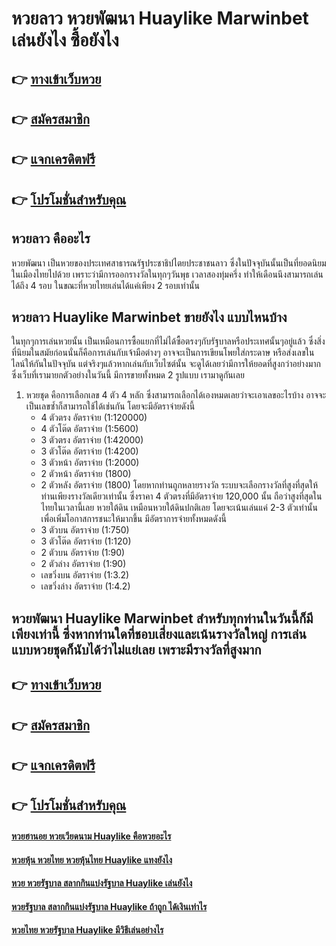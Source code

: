 # หวยลาว หวยพัฒนา Huaylike Marwinbet เล่นยังไง ซื้อยังไง

## 👉 [ทางเข้าเว็บหวย](https://bit.ly/3QLZi6Q)
## 👉 [สมัครสมาชิก](https://bit.ly/3QLZi6Q)
## 👉 [แจกเครดิตฟรี](https://bit.ly/3QLZi6Q)
## 👉 [โปรโมชั่นสำหรับคุณ](https://bit.ly/3QLZi6Q)

## หวยลาว คืออะไร
หวยพัฒนา เป็นหวยของประเทศสาธารณรัฐประชาธิปไตยประชาชนลาว ซึ่งในปัจจุบันนั้นเป็นที่ยอดนิยมในเมืองไทยไปด้วย เพราะว่ามีการออกรางวัลในทุกๆวันพุธ เวลาสองทุ่มครึ่ง ทำให้เดือนนึงสามารถเล่นได้ถึง 4 รอบ ในขณะที่หวยไทยเล่นได้แค่เพียง 2 รอบเท่านั้น

## หวยลาว Huaylike Marwinbet ขายยังไง แบบไหนบ้าง
ในทุกๆการเล่นหวยนั้น เป็นเหมือนการซื้อแยกที่ไม่ได้ซื้อตรงๆกับรัฐบาลหรือประเทศนั้นๆอยู่แล้ว ซึ่งสิ่งที่นิยมในสมัยก่อนนั่นก็คือการเล่นกับเจ้ามือต่างๆ อาจจะเป็นการเขียนโพยใส่กระดาษ หรือส่งเลขในไลน์ให้กันในปัจจุบัน แต่จริงๆแล้วหากเล่นกับเว็บไซต์นั้น จะดูได้เลยว่ามีการให้ยอดที่สูงกว่าอย่างมาก ซึ่งเว็บที่เรามายกตัวอย่างในวันนี้ มีการขายทั้งหมด 2 รูปแบบ เรามาดูกันเลย
1. หวยชุด คือการเลือกเลข 4 ตัว 4 หลัก ซึ่งสามารถเลือกได้เองหมดเลยว่าจะเอาเลขอะไรบ้าง อาจจะเป็นเลขซ้ำก็สามารถใช้ได้เช่นกัน โดยจะมีอัตราจ่ายดังนี้
	- 4 ตัวตรง อัตราจ่าย (1:120000)
	- 4 ตัวโต๊ด อัตราจ่าย (1:5600)
	- 3 ตัวตรง อัตราจ่าย (1:42000)
	- 3 ตัวโต๊ด อัตราจ่าย (1:4200)
	- 3 ตัวหน้า อัตราจ่าย (1:2000)
	- 2 ตัวหน้า อัตราจ่าย (1800)
	- 2 ตัวหลัง อัตราจ่าย (1800)
	โดยหากท่านถูกหลายรางวัล ระบบจะเลือกรางวัลที่สูงที่สุดให้ท่านเพียงรางวัลเดียวเท่านั้น ซึ่งราคา 4 ตัวตรงที่มีอัตราจ่าย 120,000 นั้น ถือว่าสูงที่สุดในไทยในเวลานี้เลย
หวยใต้ดิน เหมือนหวยใต้ดินปกติเลย โดยจะเน้นเล่นแค่ 2-3 ตัวเท่านั้น เพื่อเพิ่มโอกาสการชนะให้มากขึ้น มีอัตราการจ่ายทั้งหมดดังนี้
	- 3 ตัวบน อัตราจ่าย (1:750)
	- 3 ตัวโต๊ด อัตราจ่าย (1:120)
	- 2 ตัวบน อัตราจ่าย (1:90)
	- 2 ตัวล่าง อัตราจ่าย (1:90)
	- เลขวิ่งบน อัตราจ่าย (1:3.2)
	- เลขวิ่งล่าง อัตราจ่าย (1:4.2)

## หวยพัฒนา Huaylike Marwinbet สำหรับทุกท่านในวันนี้ก็มีเพียงเท่านี้ ซึ่งหากท่านใดที่ชอบเสี่ยงและเน้นรางวัลใหญ่ การเล่นแบบหวยชุดก็นับได้ว่าไม่แย่เลย เพราะมีรางวัลที่สูงมาก

## 👉 [ทางเข้าเว็บหวย](https://bit.ly/3QLZi6Q)
## 👉 [สมัครสมาชิก](https://bit.ly/3QLZi6Q)
## 👉 [แจกเครดิตฟรี](https://bit.ly/3QLZi6Q)
## 👉 [โปรโมชั่นสำหรับคุณ](https://bit.ly/3QLZi6Q)

#### [หวยฮานอย หวยเวียดนาม Huaylike คือหวยอะไร](https://atom.io/themes/หวยฮานอย%20หวยเวียดนาม%20Huaylike%20คือหวยอะไร)
#### [หวยหุ้น หวยไทย หวยหุ้นไทย Huaylike แทงยังไง](https://atom.io/themes/หวยหุ้น%20หวยไทย%20หวยหุ้นไทย%20Huaylike%20แทงยังไง)
#### [หวย หวยรัฐบาล สลากกินแบ่งรัฐบาล Huaylike เล่นยังไง](https://atom.io/themes/หวย%20หวยรัฐบาล%20สลากกินแบ่งรัฐบาล%20Huaylike%20เล่นยังไง)
#### [หวยรัฐบาล สลากกินแบ่งรัฐบาล Huaylike ถ้าถูก ได้เงินเท่าไร](https://atom.io/themes/หวยรัฐบาล%20สลากกินแบ่งรัฐบาล%20Huaylike%20ถ้าถูก%20ได้เงินเท่าไร)
#### [หวยไทย หวยรัฐบาล Huaylike มีวิธีเล่นอย่างไร](https://atom.io/themes/หวยไทย%20หวยรัฐบาล%20Huaylike%20มีวิธีเล่นอย่างไร)